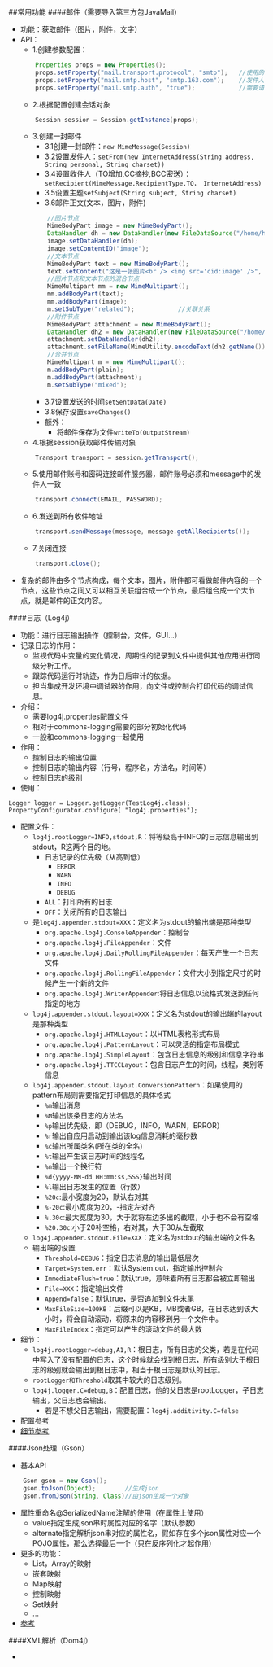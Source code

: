 ##常用功能
####邮件（需要导入第三方包JavaMail）
- 功能：获取邮件（图片，附件，文字）
- API：
	- 1.创建参数配置：
	```java
    	Properties props = new Properties();
		props.setProperty("mail.transport.protocol", "smtp");	//使用的协议
		props.setProperty("mail.smtp.host", "smtp.163.com");	//发件人邮箱的SMTP服务器地址
		props.setProperty("mail.smtp.auth", "true");			//需要请求认证
  ```
    - 2.根据配置创建会话对象
    ```java
    	Session session = Session.getInstance(props);
    ```
    - 3.创建一封邮件
    	- 3.1创建一封邮件：`new MimeMessage(Session)`
    	- 3.2设置发件人：`setFrom(new InternetAddress(String address, String personal, String charset))`
    	- 3.4设置收件人（TO增加,CC摘抄,BCC密送）：`setRecipient(MimeMessage.RecipientType.TO， InternetAddress)`
    	- 3.5设置主题`setSubject(String subject, String charset)`
    	- 3.6邮件正文(文本，图片，附件)
        ```java
            //图片节点
            MimeBodyPart image = new MimeBodyPart();
            DataHandler dh = new DataHandler(new FileDataSource("/home/huan/Desktop/Java学习"));
            image.setDataHandler(dh);
            image.setContentID("image");
            //文本节点
            MimeBodyPart text = new MimeBodyPart();
            text.setContent("这是一张图片<br /> <img src='cid:image' />", "text/html; charset=utf-8");
            //图片节点和文本节点的混合节点
            MimeMultipart mm = new MimeMultipart();
            mm.addBodyPart(text);
            mm.addBodyPart(image);
            m.setSubType("related"); 			//关联关系
            //附件节点
            MimeBodyPart attachment = new MimeBodyPart();
            DataHandler dh2 = new DataHandler(new FileDataSource("/home/huan/Desktop/Java学习"));
            attachment.setDataHandler(dh2);
            attachment.setFileName(MimeUtility.encodeText(dh2.getName()));
            //合并节点
            MimeMultipart m = new MimeMultipart();
            m.addBodyPart(plain);
            m.addBodyPart(attachment);
            m.setSubType("mixed");
        ```
    	- 3.7设置发送的时间`setSentData(Date)`
    	- 3.8保存设置`saveChanges()`
    	- 额外：
    		- 将邮件保存为文件`writeTo(OutputStream)`
    - 4.根据session获取邮件传输对象
    ```java
    	Transport transport = session.getTransport();
    ```
    - 5.使用邮件账号和密码连接邮件服务器，邮件账号必须和message中的发件人一致
    ```java
    	transport.connect(EMAIL, PASSWORD);
    ```
    - 6.发送到所有收件地址
    ```java
    	transport.sendMessage(message, message.getAllRecipients());
    ```
    - 7.关闭连接
    ```java
    	transport.close();
    ```
- 复杂的邮件由多个节点构成，每个文本，图片，附件都可看做邮件内容的一个节点，这些节点之间又可以相互关联组合成一个节点，最后组合成一个大节点，就是邮件的正文内容。

####日志（Log4j）
- 功能：进行日志输出操作（控制台，文件，GUI...）
- 记录日志的作用：
	- 监视代码中变量的变化情况，周期性的记录到文件中提供其他应用进行同级分析工作。
	- 跟踪代码运行时轨迹，作为日后审计的依据。
	- 担当集成开发环境中调试器的作用，向文件或控制台打印代码的调试信息。
- 介绍：
	- 需要log4j.properties配置文件
	- 相对于commons-logging需要的部分初始化代码
	- 一般和commons-logging一起使用
- 作用：
	- 控制日志的输出位置
	- 控制日志的输出内容（行号，程序名，方法名，时间等）
	- 控制日志的级别
- 使用：
```
Logger logger = Logger.getLogger(TestLog4j.class);
PropertyConfigurator.configure( "log4j.properties");
```
- 配置文件：
	- `log4j.rootLogger=INFO,stdout,R`：将等级高于INFO的日志信息输出到stdout，R这两个目的地。
        - 日志记录的优先级（从高到低）
            - `ERROR`
            - `WARN`
            - `INFO`
            - `DEBUG`
        - `ALL`：打印所有的日志
        - `OFF`：关闭所有的日志输出
	- 是`log4j.appender.stdout=XXX`：定义名为stdout的输出端是那种类型
		- `org.apache.log4j.ConsoleAppender`：控制台
		- `org.apache.log4j.FileAppender`：文件
		- `org.apache.log4j.DailyRollingFileAppender`：每天产生一个日志文件
		- `org.apache.log4j.RollingFileAppender`：文件大小到指定尺寸的时候产生一个新的文件
		- `org.apache.log4j.WriterAppender`:将日志信息以流格式发送到任何指定的地方
	- `log4j.appender.stdout.layout=XXX`：定义名为stdout的输出端的layout是那种类型
		- `org.apache.log4j.HTMLLayout`：以HTML表格形式布局
		- `org.apache.log4j.PatternLayout`：可以灵活的指定布局模式
		- `org.apache.log4j.SimpleLayout`：包含日志信息的级别和信息字符串
		- `org.apache.log4j.TTCCLayout`：包含日志产生的时间，线程，类别等信息
	- `log4j.appender.stdout.layout.ConversionPattern`：如果使用的pattern布局则需要指定打印信息的具体格式
		- `%m`输出消息
		- `%M`输出该条日志的方法名
		- `%p`输出优先级，即（DEBUG，INFO，WARN，ERROR）
		- `%r`输出自应用启动到输出该log信息消耗的毫秒数
		- `%c`输出所属类名(所在类的全名)
		- `%t`输出产生该日志时间的线程名
		- `%n`输出一个换行符
		- `%d{yyyy-MM-dd HH:mm:ss,SSS}`输出时间
		- `%l`输出日志发生的位置（行数）
		- `%20c`:最小宽度为20，默认右对其
		- `%-20c`:最小宽度为20，-指定左对齐
		- `%.30c`:最大宽度为30，大于就将左边多出的截取，小于也不会有空格
		- `%20.30c`:小于20补空格，右对其，大于30从左截取
	- `log4j.appender.stdout.File=XXX`：定义名为stdout的输出端的文件名
	- 输出端的设置
		- `Threshold=DEBUG`：指定日志消息的输出最低层次
		- `Target=System.err`：默认System.out，指定输出控制台
		- `ImmediateFlush=true`：默认true，意味着所有日志都会被立即输出
		- `File=XXX`：指定输出文件
		- `Append=false`：默认true，是否追加到文件末尾
		- `MaxFileSize=100KB`：后缀可以是KB，MB或者GB，在日志达到该大小时，将会自动滚动，将原来的内容移到另一个文件中。
		- `MaxFileIndex`：指定可以产生的滚动文件的最大数
- 细节：
	- `log4j.rootLogger=debug,A1,R`：根日志，所有日志的父类，若是在代码中写入了没有配置的日志，这个时候就会找到根日志，所有级别大于根日志的级别就会输出到根日志中，相当于根日志是默认的日志。
	- `rootLogger和Threshold`取其中较大的日志级别。
	- `log4j.logger.C=debug,B`：配置日志，他的父日志是rootLogger，子日志输出，父日志也会输出。
		- 若是不想父日志输出，需要配置：`log4j.additivity.C=false`
- [配置参考](http://blog.csdn.net/chen3749102/article/details/52224457)
- [细节参考](http://blog.csdn.net/bjhecwq/article/details/42870733)


####Json处理（Gson）
- 基本API
```java
    Gson gson = new Gson();
    gson.toJson(Object);		//生成json
    gson.fromJson(String, Class)//由json生成一个对象
```
- 属性重命名@SerializedName注解的使用（在属性上使用）
	- value指定生成json串时属性对应的名字（默认参数）
	- alternate指定解析json串对应的属性名，假如存在多个json属性对应一个POJO属性，那么选择最后一个（只在反序列化才起作用）
- 更多的功能：
	- List，Array的映射
	- 嵌套映射
	- Map映射
	- 控制映射
	- Set映射
	- ...
- [参考](https://github.com/whiskeyfei/Gson-Review)

####XML解析（Dom4j）
- ​